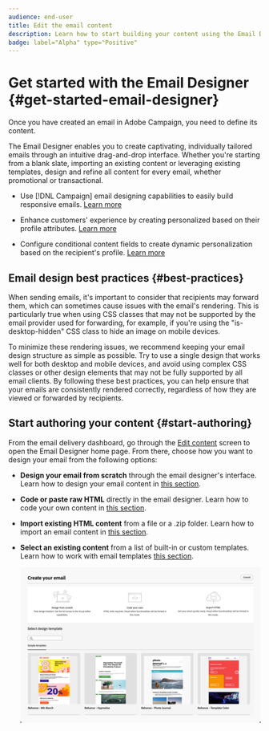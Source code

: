 ```yaml
---
audience: end-user
title: Edit the email content
description: Learn how to start building your content using the Email Designer in Campaign Web UI
badge: label="Alpha" type="Positive"
---
```

# Get started with the Email Designer {#get-started-email-designer}

Once you have created an email in Adobe Campaign, you need to define its content.

The Email Designer enables you to create captivating, individually tailored emails through an intuitive drag-and-drop interface. Whether you're starting from a blank slate, importing an existing content or leveraging existing templates, design and refine all content for every email, whether promotional or transactional.

<!--Built to deliver HTML optimized for responsive design, the Email Designer allows you to easily define and apply visibility conditions and dynamic content to an email, template, or fragment directly through the user interface. You can seamlessly switch between the drag and drop interface and HTML code at the click of a button.

The Email Designer allows you to create email content and email content templates. It is compatible with simple emails, transactional emails, A/B test emails, multilingual emails, and recurring emails.-->

* Use [!DNL Campaign] email designing capabilities to easily build responsive emails. [Learn more](create-email-content.md)

* Enhance customers' experience by creating personalized based on their profile attributes. [Learn more](../personalization/personalize.md)

* Configure conditional content fields to create dynamic personalization based on the recipient's profile. [Learn more](../personalization/conditions.md)

## Email design best practices {#best-practices}

When sending emails, it's important to consider that recipients may forward them, which can sometimes cause issues with the email's rendering. This is particularly true when using CSS classes that may not be supported by the email provider used for forwarding, for example, if you're using the "is-desktop-hidden" CSS class to hide an image on mobile devices.

To minimize these rendering issues, we recommend keeping your email design structure as simple as possible. Try to use a single design that works well for both desktop and mobile devices, and avoid using complex CSS classes or other design elements that may not be fully supported by all email clients. By following these best practices, you can help ensure that your emails are consistently rendered correctly, regardless of how they are viewed or forwarded by recipients.

## Start authoring your content {#start-authoring}

From the email delivery dashboard, go through the [Edit content](edit-content.md) screen to open the Email Designer home page. From there, choose how you want to design your email from the following options:

* **Design your email from scratch** through the email designer's interface. Learn how to design your email content in [this section](create-email-content.md).

* **Code or paste raw HTML** directly in the email designer. Learn how to code your own content in [this section](code-content.md).

* **Import existing HTML content** from a file or a .zip folder. Learn how to import an email content in [this section](existing-content.md).

* **Select an existing content** from a list of built-in or custom templates. Learn how to work with email templates [this section](email-sample-templates.md).

    ![](assets/email_designer_create_options.png)

